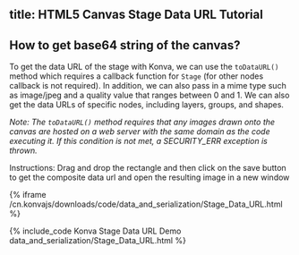 title: HTML5 Canvas Stage Data URL Tutorial
---

## How to get base64 string of the canvas?

To get the data URL of the stage with Konva, we can use the `toDataURL()`
method which requires a callback function for `Stage` (for other nodes callback is not required).
In addition, we can also pass in a mime type such as image/jpeg and a quality value that ranges between 0 and 1.
We can also get the data URLs of specific nodes, including layers, groups, and shapes.

*Note: The `toDataURL()` method requires that any images drawn onto the canvas
are hosted on a web server with the same domain as the code executing it.
If this condition is not met, a SECURITY_ERR exception is thrown.*

Instructions: Drag and drop the rectangle and then click on the save button to get the composite data url and open the resulting image in a new window

{% iframe /cn.konvajs/downloads/code/data_and_serialization/Stage_Data_URL.html %}

{% include_code Konva Stage Data URL Demo data_and_serialization/Stage_Data_URL.html %}

